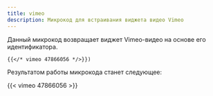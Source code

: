```yaml
---
title: vimeo
description: Микрокод для встраивания виджета видео Vimeo
---
```

Данный микрокод возвращает виджет Vimeo-видео на основе его идентификатора.

```markdown
{{</* vimeo 47866056 */>}})
```

Результатом работы микрокода станет следующее:

{{< vimeo 47866056 >}}
